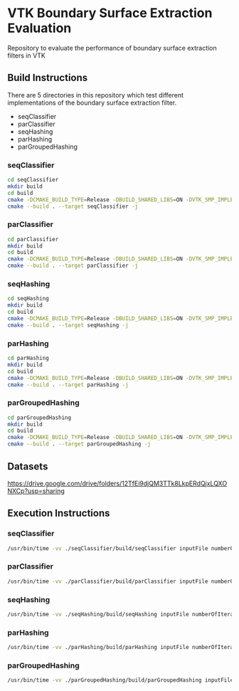 # VTK Boundary Surface Extraction Evaluation

Repository to evaluate the performance of boundary surface extraction filters in VTK

## Build Instructions

There are 5 directories in this repository which test different implementations of the boundary surface extraction
filter.

* seqClassifier
* parClassifier
* seqHashing
* parHashing
* parGroupedHashing

### seqClassifier

```bash
cd seqClassifier
mkdir build
cd build
cmake -DCMAKE_BUILD_TYPE=Release -DBUILD_SHARED_LIBS=ON -DVTK_SMP_IMPLEMENTATION_TYPE=TBB ..
cmake --build . --target seqClassifier -j
``` 

### parClassifier

```bash
cd parClassifier
mkdir build
cd build
cmake -DCMAKE_BUILD_TYPE=Release -DBUILD_SHARED_LIBS=ON -DVTK_SMP_IMPLEMENTATION_TYPE=TBB ..
cmake --build . --target parClassifier -j
```

### seqHashing

```bash
cd seqHashing
mkdir build
cd build
cmake -DCMAKE_BUILD_TYPE=Release -DBUILD_SHARED_LIBS=ON -DVTK_SMP_IMPLEMENTATION_TYPE=TBB ..
cmake --build . --target seqHashing -j
```

### parHashing

```bash
cd parHashing
mkdir build
cd build
cmake -DCMAKE_BUILD_TYPE=Release -DBUILD_SHARED_LIBS=ON -DVTK_SMP_IMPLEMENTATION_TYPE=TBB ..
cmake --build . --target parHashing -j
```

### parGroupedHashing

```bash
cd parGroupedHashing
mkdir build
cd build
cmake -DCMAKE_BUILD_TYPE=Release -DBUILD_SHARED_LIBS=ON -DVTK_SMP_IMPLEMENTATION_TYPE=TBB ..
cmake --build . --target parGroupedHashing -j
```

## Datasets

https://drive.google.com/drive/folders/12TfEi9djQM3TTk8LkpERdQjxLQXONXCp?usp=sharing

## Execution Instructions

### seqClassifier

```bash
/usr/bin/time -vv ./seqClassifier/build/seqClassifier inputFile numberOfIterations  
```

### parClassifier

```bash
/usr/bin/time -vv ./parClassifier/build/parClassifier inputFile numberOfIterations numberOfThreads  
```

### seqHashing

```bash
/usr/bin/time -vv ./seqHashing/build/seqHashing inputFile numberOfIterations  
```

### parHashing

```bash
/usr/bin/time -vv ./parHashing/build/parHashing inputFile numberOfIterations numberOfThreads  
```

### parGroupedHashing

```bash
/usr/bin/time -vv ./parGroupedHashing/build/parGroupedHashing inputFile numberOfIterations numberOfThreads  
```

